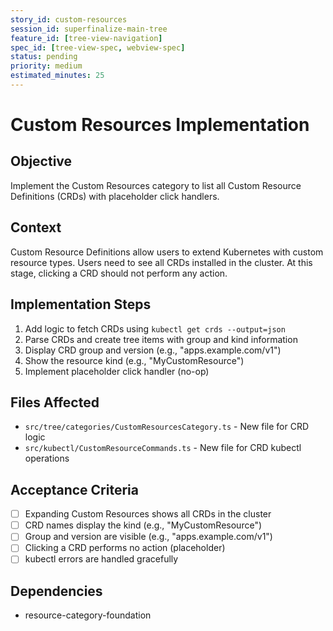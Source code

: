 ```yaml
---
story_id: custom-resources
session_id: superfinalize-main-tree
feature_id: [tree-view-navigation]
spec_id: [tree-view-spec, webview-spec]
status: pending
priority: medium
estimated_minutes: 25
---
```


# Custom Resources Implementation

## Objective

Implement the Custom Resources category to list all Custom Resource Definitions (CRDs) with placeholder click handlers.

## Context

Custom Resource Definitions allow users to extend Kubernetes with custom resource types. Users need to see all CRDs installed in the cluster. At this stage, clicking a CRD should not perform any action.

## Implementation Steps

1. Add logic to fetch CRDs using `kubectl get crds --output=json`
2. Parse CRDs and create tree items with group and kind information
3. Display CRD group and version (e.g., "apps.example.com/v1")
4. Show the resource kind (e.g., "MyCustomResource")
5. Implement placeholder click handler (no-op)

## Files Affected

- `src/tree/categories/CustomResourcesCategory.ts` - New file for CRD logic
- `src/kubectl/CustomResourceCommands.ts` - New file for CRD kubectl operations

## Acceptance Criteria

- [ ] Expanding Custom Resources shows all CRDs in the cluster
- [ ] CRD names display the kind (e.g., "MyCustomResource")
- [ ] Group and version are visible (e.g., "apps.example.com/v1")
- [ ] Clicking a CRD performs no action (placeholder)
- [ ] kubectl errors are handled gracefully

## Dependencies

- resource-category-foundation

